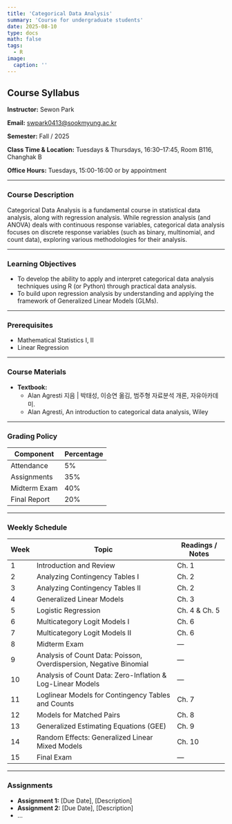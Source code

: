 ```yaml
---
title: 'Categorical Data Analysis'
summary: 'Course for undergraduate students'
date: 2025-08-10
type: docs
math: false
tags:
  - R
image:
  caption: ''
---
```

## Course Syllabus
**Instructor:** Sewon Park  

**Email:** swpark0413@sookmyung.ac.kr  

**Semester:** Fall / 2025

**Class Time & Location:** Tuesdays & Thursdays, 16:30–17:45, Room B116, Changhak B

**Office Hours:** Tuesdays, 15:00-16:00 or by appointment

---

### Course Description
Categorical Data Analysis is a fundamental course in statistical data analysis, along with regression analysis. While regression analysis (and ANOVA) deals with continuous response variables, categorical data analysis focuses on discrete response variables (such as binary, multinomial, and count data), exploring various methodologies for their analysis.

---

### Learning Objectives
- To develop the ability to apply and interpret categorical data analysis techniques using R (or Python) through practical data analysis.
- To build upon regression analysis by understanding and applying the framework of Generalized Linear Models (GLMs).
---

### Prerequisites
- Mathematical Statistics I, II
- Linear Regression

---

### Course Materials
- **Textbook:**  
  - Alan Agresti 지음 | 박태성, 이승연 옮김, 범주형 자료분석 개론, 자유아카데미.
  - Alan Agresti, An introduction to categorical data analysis, Wiley
<!-- - **Reference:**  
  - 
  -  -->

---

### Grading Policy
| Component            | Percentage |
|----------------------|------------|
| Attendance           | 5%        |
| Assignments          | 35%        |
| Midterm Exam         | 40%        |
| Final Report          | 20%        |

---

### Weekly Schedule

| Week | Topic                         | Readings / Notes           |
|------|-------------------------------|----------------------------|
| 1 | Introduction and Review | Ch. 1 |
| 2 | Analyzing Contingency Tables I | Ch. 2 |
| 3 | Analyzing Contingency Tables II | Ch. 2 |
| 4 | Generalized Linear Models | Ch. 3 |
| 5 | Logistic Regression | Ch. 4 & Ch. 5 |
| 6 | Multicategory Logit Models I | Ch. 6  |
| 7 | Multicategory Logit Models II | Ch. 6 |
| 8 | Midterm Exam | — |
| 9 | Analysis of Count Data: Poisson, Overdispersion, Negative Binomial | — |
| 10 | Analysis of Count Data: Zero-Inflation & Log-Linear Models| —  |
| 11 | Loglinear Models for Contingency Tables and Counts | Ch. 7 |
| 12 | Models for Matched Pairs | Ch. 8 |
| 13 | Generalized Estimating Equations (GEE)  |Ch. 9 |
| 14 | Random Effects: Generalized Linear Mixed Models | Ch. 10 |
| 15 | Final Exam | — |

---

### Assignments
- **Assignment 1:** [Due Date], [Description]
- **Assignment 2:** [Due Date], [Description]
- ...
  


